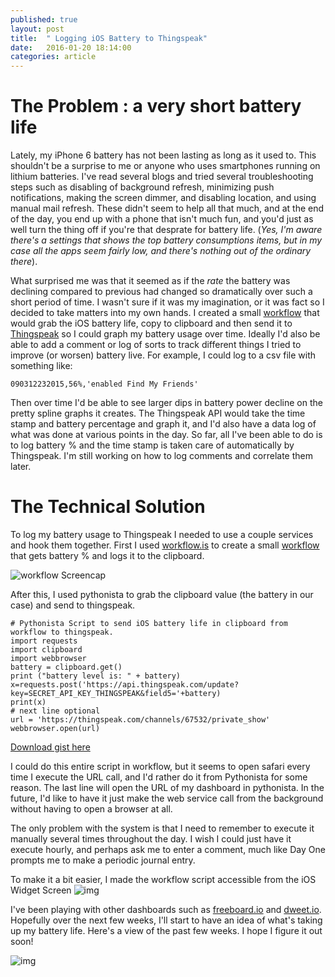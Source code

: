 ```yaml
---
published: true
layout: post
title:  " Logging iOS Battery to Thingspeak"
date:   2016-01-20 18:14:00
categories: article
---
```

# The Problem : a very short battery life
Lately, my iPhone 6 battery has not been lasting as long as it used to. This shouldn't be a surprise to me or anyone who uses smartphones running on lithium batteries. I've read several blogs and tried several troubleshooting steps such as disabling of background refresh, minimizing push notifications, making the screen dimmer, and disabling location, and using manual mail refresh. These didn't seem to help all that much, and at the end of the day, you end up with a phone that isn't much fun, and you'd  just as well turn the thing off if you're that desprate for battery life. (*Yes, I'm aware there's a settings that shows the top battery consumptions items, but in my case all the apps seem fairly low, and there's nothing out of the ordinary there*).

What surprised me was that it seemed as if the *rate* the battery was declining compared to previous had changed so dramatically over such a short period of time. I wasn't sure if it was my imagination, or it was fact so I decided to take matters into my own hands. I created a small [workflow](https://workflow.is/workflows/9ea2c71acbe84bffb40d95517f741a07) that would grab the iOS battery life, copy to clipboard and then send it to [Thingspeak](http://www.thingspeak.com) so I could graph my battery usage over time. Ideally I'd also be able to add a comment or log of sorts to track different things I tried to improve (or worsen) battery live. For example, I could log to a csv file with something like: 

	090312232015,56%,'enabled Find My Friends'

Then over time I'd be able to see larger dips in battery power decline on the pretty spline graphs it creates. The Thingspeak API would take the time stamp and battery percentage and graph it, and I'd also have a data log of what was done at various points in the day. So far, all I've been able to do is to log battery % and the time stamp is taken care of automatically by Thingspeak. I'm still working on how to log comments and correlate them later. 

# The Technical Solution
To log my battery usage to Thingspeak I needed to use a couple services and hook them together. First I used [workflow.is](http://workflow.is) to create a small [workflow](https://workflow.is/workflows/9ea2c71acbe84bffb40d95517f741a07) that gets battery % and logs it to the clipboard. 

![workflow Screencap](http://media.davidkanter.com/battery-thingspeak.jpg)

After this, I used pythonista to grab the clipboard value (the battery in our case) and send to thingspeak.


	# Pythonista Script to send iOS battery life in clipboard from workflow to thingspeak.
	import requests 
	import clipboard
	import webbrowser
	battery = clipboard.get()
	print ("battery level is: " + battery)
	x=requests.post('https://api.thingspeak.com/update?	key=SECRET_API_KEY_THINGSPEAK&field5='+battery)
	print(x)
	# next line optional
	url = 'https://thingspeak.com/channels/67532/private_show'
	webbrowser.open(url)

[Download gist here](https://gist.github.com/dmkanter/908200332c289209e46f)

I could do this entire script in workflow, but it seems to open safari every time I execute the URL call, and I'd rather do it from Pythonista for some reason.  The last line will open the URL of my dashboard in pythonista. In the future, I'd like to have it just make the web service call from the background without having to open a browser at all.

The only problem with the system is that I need to remember to execute it manually several times throughout the day. I wish I could just have it execute hourly, and perhaps ask me to enter a comment, much like Day One prompts me to make a periodic journal entry. 

To make it a bit easier, I made the workflow script accessible from the iOS Widget Screen
![img](http://media.davidkanter.com/widget-2015-12-24-13-31.jpg)
 
 I've been playing with other dashboards such as [freeboard.io](http://www.freeboard.io) and [dweet.io](http://www.dweet.io). Hopefully over the next few weeks, I'll start to have an idea of what's taking up my battery life. Here's a view of the past few weeks. I hope I figure it out soon!
 
![img](http://media.davidkanter.com/Screenshot-2015-12-24-13.35.13.png) 